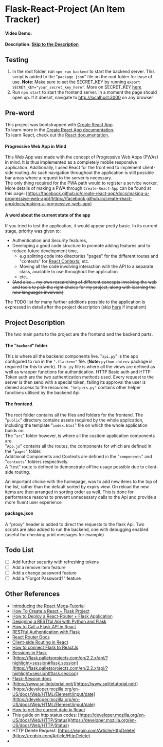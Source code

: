 # Flask-React-Project (An Item Tracker)
#### Video Demo:  <URL HERE>
#### Description: [Skip to the  Description](#project-description)


## Testing

1. In the root folder, run `npm run backend` to start the backend server. This script is added to the "`package.json`" file on the root folder for ease of use. **Note:** Make sure to set the SECRET_KEY by running `export SECRET_KEY="your_secret_key_here"`. More on SECRET_KEY [here](https://flask.palletsprojects.com/en/2.2.x/config/?highlight=secret_key#SECRET_KEY).
2. Run `npm start` to start the frontend server. In a moment the page should open up. If it doesnt, navigate to [http://localhost:3000](http://localhost:3000) on any browser

## Pre-word
This project was bootstrapped with [Create React App](https://github.com/facebook/create-react-app).<br>
To learn more in the [Create React App documentation](https://facebook.github.io/create-react-app/docs/getting-started).<br>
To learn React, check out the [React documentation](https://reactjs.org/).<br>

#### Progressive Web App in Mind
This Web App was made with the concept of Progressive Web Apps (PWAs) in mind. It is thus implemented as a completely mobile responsive application.
Additionally, I used React for the front end to implement client-side routing. As such navigation throughout the application is still possible bar areas where a request to the server is necessary.<br>
The only thing required for the PWA path would to register a service worker. More details of making a PWA through `Create-React-App` can be found at this page: [https://facebook.github.io/create-react-app/docs/making-a-progressive-web-app](https://facebook.github.io/create-react-app/docs/making-a-progressive-web-app)

#### A word about the current state of the app
If you tried to test the application, it would appear pretty basic. In its current stage, priority was given to:
- Authentication and Security features,
- Developing a good code structure to promote adding features and to reduce future development time,
  - e.g splitting code into directories "pages" for the different routes and "contexts" for [React Contexts](https://reactjs.org/docs/context.html), etc.
  - Moving all the code involving interaction with the API to a separate class, available to use throughout the application
  - etc...
- ~~(And also... my own researching of different concepts involving the web and tools to pick the right choice for my project, along with learning the new languages involved.)~~

The TODO list for many further additions possible to the application is expressed in detail after the project description (skip [here](#todo-list) if impatient)

## Project Description
The two main parts to the project are the frontend and the backend parts.

#### The "`backend`" folder.
This is where all the backend components live. "`api.py`" is the app configured to run in the `".flaskenv"` file. (**Note:** `python-dotenv` package is required for this to work). This `.py` file is where all the views are defined as well as wrapper functions for authentication. HTTP Basic auth and HTTP Token auth are the two authentication methods used. Every request to the server is then send with a special token, failing its approval the user is denied access to the resources. `"helpers.py"` contains other helper functions utilised by the backend Api.

#### The frontend.
The root folder contains all the files and folders for the frontend. The "`public`" directory contains assets required by the whole application, including the template "`index.html`" file on which the whole application builds on.<br>
The "`src`" folder however, is where all the custiom application components are. <br>
"`App.js`" contains all the routes, the components for which are defined in the "`pages`" folder. <br>
Additional Components and Contexts are defined in the "`components`" and "`contexts`" folders respectively. <br>
A "test" route is defined to demonstrate offline usage possible due to client-side routing.

An important choice with the homepage, was to add new items to the top of the list, rather than the default sorted by expiry view. On reload the new items are then arranged in sorting order as well. This is done for performance reasons to prevent unnecessary calls to the Api and provide a more fluent user experience

#### package.json
A "proxy" header is added to direct the requests to the flask Api.
Two scripts are also added to run the backend, one with debugging enabled (useful for checking print messages for example)
<!-- ###  -->

## Todo List
- [ ] Add further security with refreshing tokens
- [ ] Add a remove item feature
- [ ] Add a change password feature
- [ ] Add a "Forgot Password?" feature

## Other References
- [Introducing the React Mega-Tutorial](https://blog.miguelgrinberg.com/post/introducing-the-react-mega-tutorial)
- [How To Create a React + Flask Project](https://blog.miguelgrinberg.com/post/how-to-create-a-react--flask-project)
- [How to Deploy a React-Router + Flask Application](https://blog.miguelgrinberg.com/post/how-to-deploy-a-react-router-flask-application)
- [Designing a RESTful Api with Python and Flask](https://blog.miguelgrinberg.com/post/designing-a-restful-api-with-python-and-flask)
- [How to Call a Flask API in React](https://www.youtube.com/watch?v=06pWsB_hoD4)
- [RESTful Authentication with Flask](https://blog.miguelgrinberg.com/post/restful-authentication-with-flask)
- [React Router Docs](https://reactrouter.com/en/main/start/overview)
- [Client-side Routing in React](https://www.pluralsight.com/guides/pros-and-cons-of-client-side-routing-with-react#module-clientsideroutinginreact)
- [How to connect Flask to ReactJs](https://dev.to/nagatodev/how-to-connect-flask-to-reactjs-1k8i)
- [Sessions in Flask](https://testdriven.io/blog/flask-sessions/)
- [https://flask.palletsprojects.com/en/2.2.x/api/?highlight=session#flask.session](https://flask.palletsprojects.com/en/2.2.x/api/?highlight=session#flask.session)
- [Flask-Session docs](https://flask-session.readthedocs.io/en/latest/)
- [https://www.sqlitetutorial.net/](https://www.sqlitetutorial.net/)
- [https://developer.mozilla.org/en-US/docs/Web/HTML/Element/input/date](https://developer.mozilla.org/en-US/docs/Web/HTML/Element/input/date)
- [How to get the current date in React](https://reactgo.com/react-get-current-date/)
- This guide on http status codes: [https://developer.mozilla.org/en-US/docs/Web/HTTP/Status](https://developer.mozilla.org/en-US/docs/Web/HTTP/Status)
- HTTP Delete Request: [https://reqbin.com/Article/HttpDelete](https://reqbin.com/Article/HttpDelete)
- 